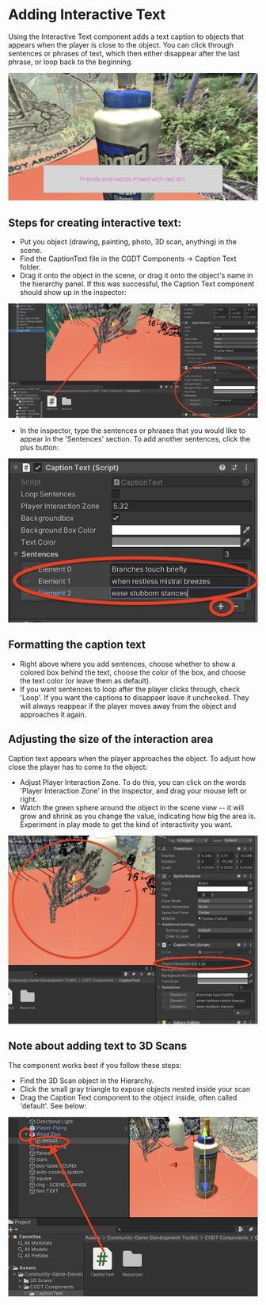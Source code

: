 # Adding Interactive Text

Using the Interactive Text component adds a text caption to objects that appears when the player is close to the object. You can click through sentences or phrases of text, which then either disappear after the last phrase, or loop back to the beginning.

![text](images/text-preview.jpg)
 
## Steps for creating interactive text:

* Put you object (drawing, painting, photo, 3D scan, anything) in the scene.
* Find the CaptionText file in the CGDT Components -> Caption Text folder.
* Drag it onto the object in the scene, or drag it onto the object's name in the hierarchy panel. If this was successful, the Caption Text component should show up in the inspector:

![text](images/text-add-component.jpg)

* In the inspector, type the sentences or phrases that you would like to appear in the 'Sentences' section. To add another sentences, click the plus button:

![text](images/text-add-sentences.jpg)

## Formatting the caption text

* Right above where you add sentences, choose whether to show a colored box behind the text, choose the color of the box, and choose the text color (or leave them as default).
* If you want sentences to loop after the player clicks through, check 'Loop'. If you want the captions to disappaer leave it unchecked. They will always reappear if the player moves away from the object and approaches it again.

## Adjusting the size of the interaction area

Caption text appears when the player approaches the object. To adjust how close the player has to come to the object:

* Adjust Player Interaction Zone. To do this, you can click on the words 'Player Interaction Zone' in the inspector, and drag your mouse left or right. 
* Watch the green sphere around the object in the scene view -- it will grow and shrink as you change the value, indicating how big the area is. Experiment in play mode to get the kind of interactivity you want. 

![text](images/text-change-zone.jpg)

## Note about adding text to 3D Scans

The component works best if you follow these steps:

* Find the 3D Scan object in the Hierarchy.
* Click the small gray triangle to expose objects nested inside your scan
* Drag the Caption Text component to the object inside, often called 'default'. See below:

![text](images/text-3d-scan.jpg)